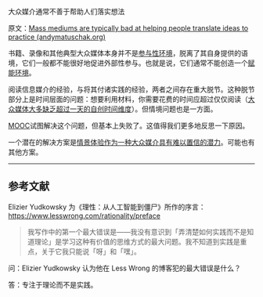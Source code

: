 大众媒介通常不善于帮助人们落实想法

原文：[Mass mediums are typically bad at helping people translate ideas to practice (andymatuschak.org)](https://notes.andymatuschak.org/zu8VWFVs7gxjMN75cfo1eNDmKnUBPtCzgAM)

书籍、录像和其他典型大众媒体本身并不是[参与性环境](https://notes.andymatuschak.org/z63gaUtZqb9mMUKRf85UhtEFPMgBBJbqvT2r8)，脱离了其自身提供的语境，它们一般都不能很好地促进外部性参与。也就是说，它们通常不能创造一个[赋能环境](https://notes.andymatuschak.org/z3DaBP4vN1dutjUgrk3jbEeNxScccvDCxDgXe)。

阅读信息媒介的经验，与将其付诸实践的经验，两者之间存在重大脱节。这种脱节部分上是时间层面的问题：想要利用材料，你需要花费的时间应超过仅仅阅读（[大众媒体大多缺乏超过一天的自创时间维度](https://notes.andymatuschak.org/z7JZswHPm99BbpTnb7NcP9Rnp8Bs6jsM3zjdv)）。但情境问题也是一方面。

[MOOC](https://notes.andymatuschak.org/z2F3NLudCKZWYq2crjEbGDuYRy7DA7dcsjAG)试图解决这个问题，但基本上失败了。这值得我们更多地反思一下原因。

一个潜在的解决方案是[情景体验作为一种大众媒介具有难以置信的潜力](https://notes.andymatuschak.org/z6oXuXLZ7Wq1eBqskyfph2wz9gjohQUKSBFzx)。可能也有其他方案。

------

## 参考文献

Elizier Yudkowsky 为《理性：从人工智能到僵尸》所作的序言：https://www.lesswrong.com/rationality/preface

> 我写作中的第一个最大错误是——我没有意识到「弄清楚如何实践而不是知道理论」是学习这种有价值的思维方式的最大问题。我不知道到实践是重点，关于它我只能说「呀」和「嘿」。

问：Elizier Yudkowsky 认为他在 Less Wrong 的博客犯的最大错误是什么？

答：专注于理论而不是实践。